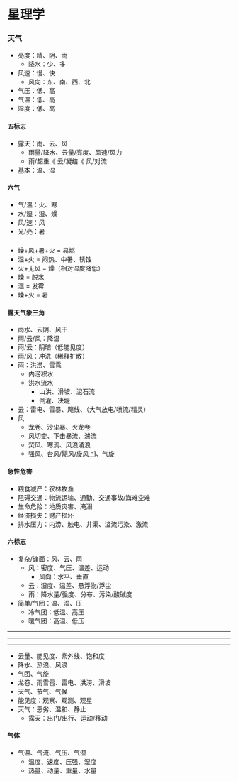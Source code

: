 # 星理学
### 天气
- 亮度：晴、阴、雨
  - 降水：少、多
- 风速：慢、快
  - 风向：东、南、西、北
- 气压：低、高
- 气温：低、高
- 湿度：低、高
#### 五标志
- 露天：雨、云、风
  - 雨量/降水、云量/亮度、风速/风力
  - 雨/超重《 云/凝结《 风/对流
- 基本：温、湿
#### 六气
- 气/温：火、寒
- 水/湿：湿、燥
- 风/速：风
- 光/亮：暑
#####
- 燥+风+暑+火 = 易燃
- 湿+火 = 闷热、中暑、锈蚀
- 火+无风 = 燥（相对湿度降低）
- 燥 = 脱水
- 湿 = 发霉
- 燥+火 = 暑
#### 露天气象三角
- 雨水、云阴、风干
- 雨/云/风：降温
- 雨/云：阴暗（低能见度）
- 雨/风：冲洗（稀释扩散）
- 雨：洪涝、雪雹
  - 内涝积水
  - 洪水流水
    - 山洪、滑坡、泥石流
    - 倒灌、决堤
- 云：雷电、雷暴、飑线、（大气放电/喷流/精灵）
- 风
  - 龙卷、沙尘暴、火龙卷
  - 风切变、下击暴流、湍流
  - 焚风、寒流、风浪涌浪
  - 强风、台风/飓风/旋风[ ^1](https://zh.wikipedia.org/wiki/Template:Tropical_Cyclone_Nippon)、气旋

#### 急性危害
- 粮食减产：农林牧渔
- 阻碍交通：物流运输、通勤、交通事故/海难空难
- 生命危险：地质灾害、淹溺
- 经济损失：财产损坏
- 排水压力：内涝、触电、井渠、溢流污染、激流

#### 六标志
- 复杂/锋面：风、云、雨
  - 风：密度、气压、温差、运动
    - 风向：水平、垂直
  - 云：湿度、温差、悬浮物/浮尘
  - 雨：降水量/强度、分布、污染/酸碱度
- 简单/气团：温、湿、压
  - 冷气团：低温、高压
  - 暖气团：高温、低压

---
---
---
- 云量、能见度、紫外线、饱和度
- 降水、热浪、风浪
- 气团、气旋
- 龙卷、雨雪雹、雷电、洪涝、滑坡
- 天气、节气、气候
- 能见度：观察、观测、观星
- 天气：恶劣、温和、静止
  - 露天：出门/出行、运动/移动
#### 气体
- 气温、气流、气压、气湿
  - 温度、速度、压强、湿度
  - 热量、动量、重量、水量

[气候、节气、历法、潮汐、曙暮]:天文学
[台风、地震、海啸、龙卷、洪涝]:天灾
[大气流体学]:\
